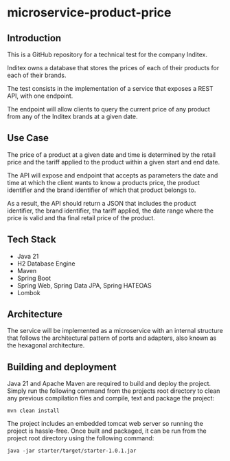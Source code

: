 # microservice-product-price

## Introduction

This is a GitHub repository for a technical test for the company Inditex.

Inditex owns a database that stores the prices of each of their products for each of their brands.

The test consists in the implementation of a service that exposes a REST API, with one endpoint.


The endpoint will allow clients to query the current price of any product from any of the Inditex brands at a given date.


## Use Case

The price of a product at a given date and time is determined by the retail price and the tariff applied to the product within a given start and end date.

The API will expose and endpoint that accepts as parameters the date and time at which the client wants to know a products price, the product identifier and the brand identifier of which that product belongs to.

As a result, the API should return a JSON that includes the product identifier, the brand identifier, tha tariff applied, the date range where the price is valid and tha final retail price of the product.

## Tech Stack

* Java 21
* H2 Database Engine
* Maven
* Spring Boot
* Spring Web, Spring Data JPA, Spring HATEOAS
* Lombok

## Architecture

The service will be implemented as a microservice with an internal structure that follows the architectural pattern of ports and adapters, also known as the hexagonal architecture.

## Building and deployment

Java 21 and Apache Maven are required to build and deploy the project. Simply run the following command from the projects root directory to clean any previous compilation files and compile, text and package the project:

```mvn clean install```

The project includes an embedded tomcat web server so running the project is hassle-free. Once built and packaged, it can be run from the project root directory using the following command:

```java -jar starter/target/starter-1.0.1.jar```